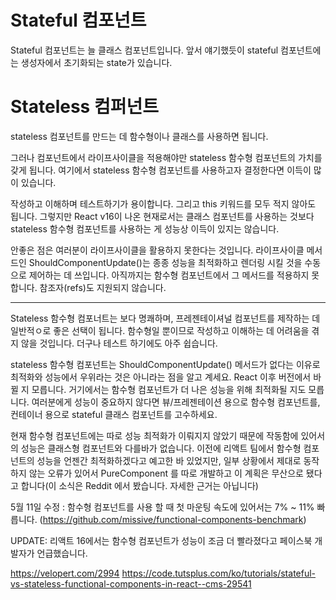 # Stateful 컴포넌트

Stateful 컴포넌트는 늘 클래스 컴포넌트입니다. 앞서 얘기했듯이 stateful 컴포넌트에는 생성자에서 초기화되는 state가 있습니다.

# Stateless 컴퍼넌트

stateless 컴포넌트를 만드는 데 함수형이나 클래스를 사용하면 됩니다.

그러나 컴포넌트에서 라이프사이클을 적용해야만 stateless 함수형 컴포넌트의 가치를 갖게 됩니다. 여기에서 stateless 함수형 컴포넌트를 사용하고자 결정한다면 이득이 많이 있습니다.

작성하고 이해하며 테스트하기가 용이합니다. 그리고 this 키워드를 모두 적지 않아도 됩니다. 그렇지만 React v16이 나온 현재로서는 클래스 컴포넌트를 사용하는 것보다 stateless 함수형 컴포넌트를 사용하는 게 성능상 이득이 있지는 않습니다.

안좋은 점은 여러분이 라이프사이클을 활용하지 못한다는 것입니다. 라이프사이클 메서드인 ShouldComponentUpdate()는 종종 성능을 최적화하고 렌더링 시킬 것을 수동으로 제어하는 데 쓰입니다. 아직까지는 함수형 컴포넌트에서 그 메서드를 적용하지 못합니다. 참조자(refs)도 지원되지 않습니다.

---

Stateless 함수형 컴포너트는 보다 명쾌하며, 프레젠테이셔널 컴포넌트를 제작하는 데 일반적ㅇ로 좋은 선택이 됩니다. 함수형일 뿐이므로 작성하고 이해하는 데 어려움을 겪지 않을 것입니다. 더구나 테스트 하기에도 아주 쉽습니다.

stateless 함수형 컴포넌트는 ShouldComponentUpdate() 메서드가 없다는 이유로 최적화와 성능에서 우위라는 것은 아니라는 점을 알고 계세요. React 이후 버전에서 바뀔 지 모릅니다. 거기에서는 함수형 컴포넌트가 더 나은 성능을 위해 최적화될 지도 모릅니다. 여러분에게 성능이 중요하지 않다면 뷰/프레젠테이션 용으로 함수형 컴포넌트를, 컨테이너 용으로 stateful 클래스 컴포넌트를 고수하세요.

현재 함수형 컴포넌트에는 따로 성능 최적화가 이뤄지지 않았기 때문에 작동함에 있어서의 성능은 클래스형 컴포넌트와 다를바가 없습니다. 이전에 리액트 팀에서 함수형 컴포넌트의 성능을 언젠간 최적화하겠다고 예고한 바 있었지만, 일부 상황에서 제대로 동작하지 않는 오류가 있어서 PureComponent 를 따로 개발하고 이 계획은 무산으로 됐다고 합니다(이 소식은 Reddit 에서 봤습니다. 자세한 근거는 아닙니다)

5월 11일 수정 : 함수형 컴포넌트를 사용 할 때 첫 마운팅 속도에 있어서는 7% ~ 11% 빠릅니다. (https://github.com/missive/functional-components-benchmark)

UPDATE: 리액트 16에서는 함수형 컴포넌트가 성능이 조금 더 빨라졌다고 페이스북 개발자가 언급했습니다.

https://velopert.com/2994
https://code.tutsplus.com/ko/tutorials/stateful-vs-stateless-functional-components-in-react--cms-29541
